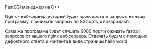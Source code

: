 FastCGI менеджер на C++

Nginx - веб-сервер, который будет проксировать запросы на нашу программу, принимать запросы по 80 порту и возвращаьб.

Сама же программа будет слушать 9000 порт и ожидать fastcgi запросов от нашего nginx веб сервера. Отвечать будем с помощью дефолтного ответа и контента в виде страницы hello world
